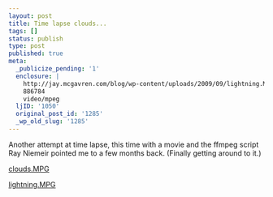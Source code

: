 ```yaml
---
layout: post
title: Time lapse clouds...
tags: []
status: publish
type: post
published: true
meta:
  _publicize_pending: '1'
  enclosure: |
    http://jay.mcgavren.com/blog/wp-content/uploads/2009/09/lightning.MPG
    886784
    video/mpeg
  ljID: '1050'
  original_post_id: '1285'
  _wp_old_slug: '1285'
---
```

Another attempt at time lapse, this time with a movie and the ffmpeg script Ray Niemeir pointed me to a few months back.  (Finally getting around to it.)

<a href='http://jay.mcgavren.com/files/clouds.MPG' title='clouds.MPG'>clouds.MPG</a>

<a href='http://jay.mcgavren.com/blog/wp-content/uploads/2009/09/lightning.MPG' title='lightning.MPG'>lightning.MPG</a>

